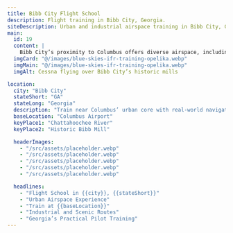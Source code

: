 ```yaml
---
title: Bibb City Flight School
description: Flight training in Bibb City, Georgia.
siteDescription: Urban and industrial airspace training in Bibb City, GA.
main:
  id: 19
  content: |
    Bibb City’s proximity to Columbus offers diverse airspace, including urban and industrial zones.
  imgCard: "@/images/blue-skies-ifr-training-opelika.webp"
  imgMain: "@/images/blue-skies-ifr-training-opelika.webp"
  imgAlt: Cessna flying over Bibb City’s historic mills

location:
  city: "Bibb City"
  stateShort: "GA"
  stateLong: "Georgia"
  description: "Train near Columbus’ urban core with real-world navigation challenges."
  baseLocation: "Columbus Airport"
  keyPlace1: "Chattahoochee River"
  keyPlace2: "Historic Bibb Mill"

  headerImages:
    - "/src/assets/placeholder.webp"
    - "/src/assets/placeholder.webp"
    - "/src/assets/placeholder.webp"
    - "/src/assets/placeholder.webp"
    - "/src/assets/placeholder.webp"

  headlines:
    - "Flight School in {{city}}, {{stateShort}}"
    - "Urban Airspace Experience"
    - "Train at {{baseLocation}}"
    - "Industrial and Scenic Routes"
    - "Georgia’s Practical Pilot Training"
---
```

